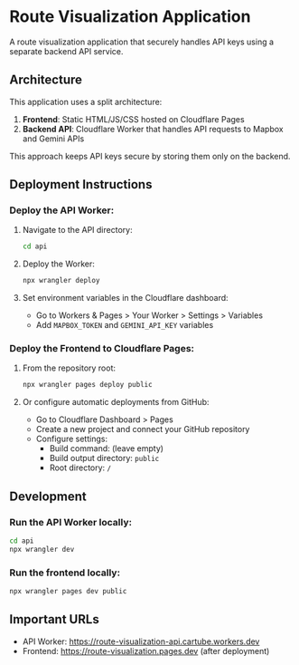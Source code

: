 # Route Visualization Application

A route visualization application that securely handles API keys using a separate backend API service.

## Architecture

This application uses a split architecture:

1. **Frontend**: Static HTML/JS/CSS hosted on Cloudflare Pages
2. **Backend API**: Cloudflare Worker that handles API requests to Mapbox and Gemini APIs

This approach keeps API keys secure by storing them only on the backend.

## Deployment Instructions

### Deploy the API Worker:

1. Navigate to the API directory:
   ```bash
   cd api
   ```

2. Deploy the Worker:
   ```bash
   npx wrangler deploy
   ```

3. Set environment variables in the Cloudflare dashboard:
   - Go to Workers & Pages > Your Worker > Settings > Variables
   - Add `MAPBOX_TOKEN` and `GEMINI_API_KEY` variables

### Deploy the Frontend to Cloudflare Pages:

1. From the repository root:
   ```bash
   npx wrangler pages deploy public
   ```

2. Or configure automatic deployments from GitHub:
   - Go to Cloudflare Dashboard > Pages
   - Create a new project and connect your GitHub repository
   - Configure settings:
     - Build command: (leave empty)
     - Build output directory: `public`
     - Root directory: `/`

## Development

### Run the API Worker locally:

```bash
cd api
npx wrangler dev
```

### Run the frontend locally:

```bash
npx wrangler pages dev public
```

## Important URLs

- API Worker: https://route-visualization-api.cartube.workers.dev
- Frontend: https://route-visualization.pages.dev (after deployment) 